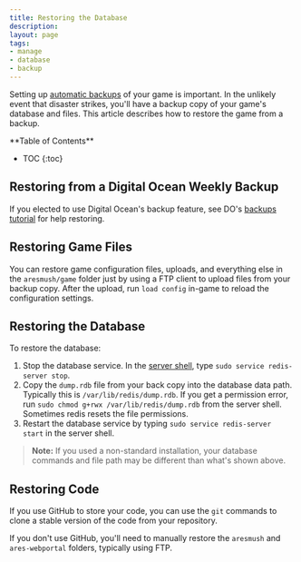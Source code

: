 ```yaml
---
title: Restoring the Database
description:
layout: page
tags: 
- manage
- database
- backup
---
```


Setting up [automatic backups](/tutorials/manage/backups.html) of your game is important.  In the unlikely event that disaster strikes, you'll have a backup copy of your game's database and files. This article describes how to restore the game from a backup.

<div id="inline_toc" markdown="1">
**Table of Contents**

* TOC
{:toc}
</div>

## Restoring from a Digital Ocean Weekly Backup

If you elected to use Digital Ocean's backup feature, see DO's [backups tutorial](https://www.digitalocean.com/community/tutorials/an-introduction-to-digitalocean-backups) for help restoring.

## Restoring Game Files

You can restore game configuration files, uploads, and everything else in the `aresmush/game` folder just by using a FTP client to upload files from your backup copy.   After the upload, run `load config` in-game to reload the configuration settings.

## Restoring the Database

To restore the database:

1. Stop the database service.  In the [server shell](/tutorials/install/server-shell.html), type `sudo service redis-server stop`.
2. Copy the `dump.rdb` file from your back copy into the database data path.  Typically this is `/var/lib/redis/dump.rdb`.   If you get a permission error, run `sudo chmod g+rwx /var/lib/redis/dump.rdb` from the server shell.  Sometimes redis resets the file permissions.
3. Restart the database service by typing `sudo service redis-server start` in the server shell.

> <i class="fa fa-exclamation-triangle"></i> **Note:** If you used a non-standard installation, your database commands and file path may be different than what's shown above.

## Restoring Code

If you use GitHub to store your code, you can use the `git` commands to clone a stable version of the code from your repository.

If you don't use GitHub, you'll need to manually restore the `aresmush` and `ares-webportal` folders, typically using FTP.